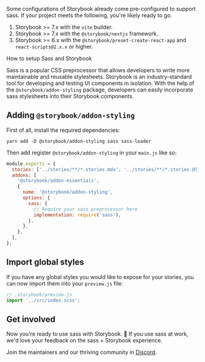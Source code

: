 <div class="aside aside__no-top">

Some configurations of Storybook already come pre-configured to support sass. If your project meets the following, you're likely ready to go.

1. Storybook >= 7.x with the `vite` builder.
2. Storybook >= 7.x with the `@storybook/nextjs` framework.
3. Storybook >= 6.x with the `@storybook/preset-create-react-app` and `react-scripts@2.x.x` or higher.

</div>

<RecipeHeader>

How to setup Sass and Storybook

</RecipeHeader>

Sass is a popular CSS preprocessor that allows developers to write more maintainable and reusable stylesheets. Storybook is an industry-standard tool for developing and testing UI components in isolation. With the help of the `@storybook/addon-styling` package, developers can easily incorporate sass stylesheets into their Storybook components.

## Adding `@storybook/addon-styling`

First of all, install the required dependencies:

```shell
yarn add -D @storybook/addon-styling sass sass-loader
```

Then add register `@storybook/addon-styling` in your `main.js` like so:

```js
module.exports = {
  stories: ['../stories/**/*.stories.mdx', '../stories/**/*.stories.@(js|jsx|ts|tsx)'],
  addons: [
    '@storybook/addon-essentials',
    {
      name: '@storybook/addon-styling',
      options: {
        sass: {
          // Require your sass preprocessor here
          implementation: require('sass'),
        },
      },
    },
  ],
};
```

## Import global styles

If you have any global styles you would like to expose for your stories, you can now import them into your `preview.js` file:

```js
// .storybook/preview.js
import '../src/index.scss';
```

## Get involved

Now you're ready to use sass with Storybook. 🎉 If you use sass at work, we'd love your feedback on the sass + Storybook experience.

Join the maintainers and our thriving community in [Discord](https://discord.gg/storybook).
